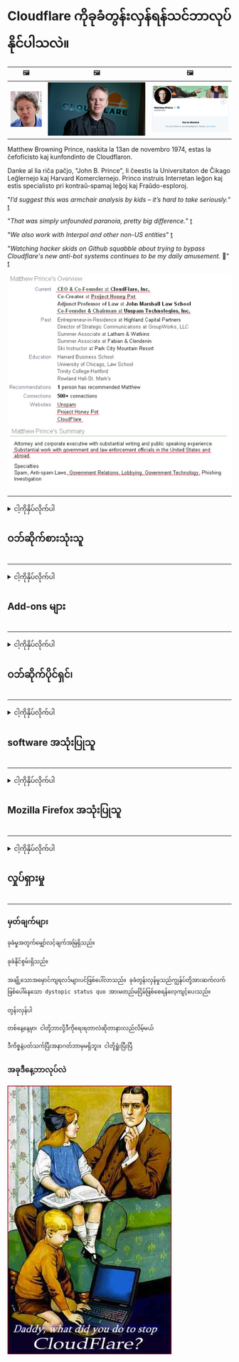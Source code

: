 # Cloudflare ကိုခုခံတွန်းလှန်ရန်သင်ဘာလုပ်နိုင်ပါသလဲ။

| 🖼 | 🖼 | 🖼 |
| --- | --- | --- |
| ![](../image/matthew_prince_teen.jpg) | ![](../image/matthew_prince.jpg) | ![](../image/blockedbymatthewprince.jpg) |


Matthew Browning Prince, naskita la 13an de novembro 1974, estas la ĉefoficisto kaj kunfondinto de Cloudflaron.

Danke al lia riĉa paĉjo, "John B. Prince", li ĉeestis la Universitaton de Ĉikago Leĝlernejo kaj Harvard Komerclernejo.
Princo instruis Interretan leĝon kaj estis specialisto pri kontraŭ-spamaj leĝoj kaj Fraŭdo-esploroj.


"*I’d suggest this was armchair analysis by kids – it’s hard to take seriously.*" [t](https://www.theguardian.com/technology/2015/nov/19/cloudflare-accused-by-anonymous-helping-isis)

"*That was simply unfounded paranoia, pretty big difference.*"  [t](https://twitter.com/xxdesmus/status/992757936123359233)

"*We also work with Interpol and other non-US entities*" [t](https://twitter.com/eastdakota/status/1203028504184360960)

"*Watching hacker skids on Github squabble about trying to bypass Cloudflare's new anti-bot systems continues to be my daily amusement.* 🍿" [t](https://twitter.com/eastdakota/status/1273277839102656515)


![](../image/whoismp.jpg)

---


<details>
<summary>ငါ့ကိုနှိပ်လိုက်ပါ

## ဝဘ်ဆိုက်စားသုံးသူ
</summary>


- သင်ကြိုက်နှစ်သက်သောဝက်ဘ်ဆိုက်သည် Cloudflare ကိုအသုံးပြုနေသည်ဆိုလျှင် Cloudflare ကိုမသုံးရန်ပြောပါ။
  - Facebook၊ Reddit, Twitter (သို့) Mastodon တို့လိုလူမှုမီဒီယာတွေမှာထူးခြားမှုမရှိပါဘူး။ [လုပ်ဆောင်ချက်များသည် hashtag များထက်ပိုမိုများသည်။](https://twitter.com/phyzonloop/status/1274132092490862594)
  - သင်အသုံး ၀ င်လိုလျှင်ဝက်ဘ်ဆိုက်ပိုင်ရှင်နှင့်ဆက်သွယ်ပါ။

[Cloudflare ကဆိုသည်](https://github.com/Eloston/ungoogled-chromium/issues/783):
```
သင်၏ပြexperienceနာနှင့်ကြုံတွေ့ရသောတိကျသော ၀ န်ဆောင်မှုများ (သို့) သင်၏အတွေ့အကြုံများကိုမျှဝေရန်အတွက်တိကျသော ၀ န်ဆောင်မှုများသို့မဟုတ် ၀ က်ဘ်ဆိုက်များအတွက်အုပ်ချုပ်ရေးမှူးများထံဆက်သွယ်ပါ။
```

[သင်မတောင်းခံပါက ၀ က်ဘ်ဆိုက်ပိုင်ရှင်သည်ဤပြthisနာကိုမည်သည့်အခါကမျှမသိပါ။](../PEOPLE.md)

![](../image/liberapay.jpg)

[အောင်မြင်သောဥပမာ](https://counterpartytalk.org/t/turn-off-cloudflare-on-counterparty-co-plz/164/5).<br>
မင်းမှာပြaနာရှိလား။ [ယခုအသံလွှင့်ပါ။](https://github.com/maraoz/maraoz.github.io/issues/1) အောက်ကဥပမာ။

```
သင်ကော်ပိုရိတ်ဆင်ဆာဖြတ်တောက်မှုနှင့်အစုလိုက်အပြုံလိုက်စောင့်ကြည့်ခြင်းကိုသာကူညီနေသည်
http://crimeflare.eu.org
```

```
သင်၏ဝဘ်ဆိုက်သည်ကိုယ်ရေးကိုယ်တာကိုချိုးဖောက်သောပုဂ္ဂလိကပိုင်ခြံရံထားသော CloudFlare တွင်ရှိသည်။
http://crimeflare.eu.org
```

- ၀ က်ဘ်ဆိုက်၏သီးသန့်တည်ရှိမှုမူဝါဒကိုဖတ်ရန်အချိန်ယူပါ။
  - အကယ်၍ ၀ က်ဘ်ဆိုက်သည် Cloudflare ၏နောက်တွင်ရှိလျှင်သို့မဟုတ် ၀ က်ဘ်ဆိုဒ်သည် Cloudflare နှင့်ချိတ်ဆက်ထားသောဝန်ဆောင်မှုများကိုအသုံးပြုနေသည်။

Cloudflare ဆိုသည်မှာမည်သည့်အရာဖြစ်ကြောင်းရှင်းပြပြီးသင်၏အချက်အလက်များကို Cloudflare နှင့်မျှဝေရန်ခွင့်ပြုချက်တောင်းရန်လိုအပ်သည်။ ထိုသို့ပြုလုပ်ရန်ပျက်ကွက်ပါကယုံကြည်မှုကိုချိုးဖောက်ရာရောက်သည့် ၀ က်ဘ်ဆိုက်အားရှောင်ရှားသင့်သည်။

[လက်ခံနိုင်သောသီးသန့်တည်ရှိမှုမူဝါဒဥပမာသည်ဤနေရာတွင်ဖြစ်သည်](https://archive.is/bDlTz) ("Subprocessors" > "Entity Name")

```
သင်၏ privacy မူဝါဒကိုကျွန်ုပ်ဖတ်ပြီး Cloudflare ဟူသောစကားလုံးကိုကျွန်ုပ်မတွေ့ပါ။
ကျွန်ုပ်သည်ကျွန်ုပ်၏အချက်အလက်များကို Cloudflare သို့ဆက်လက်ဆက်လက်ပေးပို့မည်ဆိုပါကသင့်အားအချက်အလက်များကိုမျှဝေရန်ကျွန်ုပ်ငြင်းဆိုပါသည်။
http://crimeflare.eu.org
```

ဤသည်မှာ Cloudflare ဟူသောစကားလုံးမရှိသောသီးသန့်တည်ရှိမှုမူဝါဒ၏ဥပမာတစ်ခုဖြစ်သည်။
[Liberland Jobs](https://archive.is/daKIr) [privacy policy](https://docsend.com/view/feiwyte):

![](../image/cfwontobey.jpg)

Cloudflare တွင်ကိုယ်ပိုင်သီးသန့်တည်ရှိမှုမူဝါဒရှိသည်။
[Cloudflare သည် doxxing များကိုနှစ်သက်သည်။](https://www.reddit.com/r/GamerGhazi/comments/2s64fe/be_wary_reporting_to_cloudflare/)

ဝက်ဘ်ဆိုက်ရဲ့ signup ပုံစံအတွက်နမူနာကောင်းတစ်ခု။
AFAIK, ၀ ဘ်ဆိုဒ်သုညပြုသည်။ သူတို့ကိုသင်ယုံမှာလား။

```
“ Sign up for XYZ” ကိုနှိပ်ခြင်းဖြင့်ကျွန်ုပ်တို့၏ ၀ န်ဆောင်မှုစည်းမျဉ်းများနှင့် privacy ဖော်ပြချက်ကိုသင်သဘောတူသည်။
သင်၏အချက်အလက်များကို Cloudflare နှင့်မျှဝေရန်လည်းသဘောတူပြီး Cloudflare ၏ privacy ဖော်ပြချက်ကိုလည်းသဘောတူသည်။
Cloudflare သည်သင်၏သတင်းအချက်အလက်များကိုယိုစိမ့်စေခြင်းသို့မဟုတ်ကျွန်ုပ်တို့၏ဆာဗာများသို့ဆက်သွယ်ခွင့်ပြုခြင်းမပြုလျှင်၎င်းသည်ကျွန်ုပ်တို့၏အမှားမဟုတ်ပါ။ [*]

[ ဆိုင်းအပ် ] [ ကျွန်တော်သဘောမတူပါ ]
```
[*] [PEOPLE.md](../PEOPLE.md)


- သူတို့ရဲ့ဝန်ဆောင်မှုကိုအသုံးမပြုဖို့ကြိုးစားပါ။ သင် Cloudflare အားဖြင့်ကြည့်ရှုနေကြောင်းသတိရပါ။
  - ["I'm in your TLS, sniffin' your passworz"](../image/iminurtls.jpg)

- အခြားဝဘ်ဆိုက်ကိုရှာပါ။ အင်တာနက်ပေါ်တွင်အခြားနည်းလမ်းများနှင့်အခွင့်အလမ်းများရှိသည်။

- သင်၏မိတ်ဆွေများကို Tor ကိုနေ့စဉ်အသုံးပြုရန်စည်းရုံးပါ။
  - အမည်ဝှက်ခြင်းသည်ပွင့်လင်းသောအင်တာနက်၏စံဖြစ်သင့်သည်။
  - [Tor စီမံကိန်းသည်ဤစီမံကိန်းကိုမနှစ်သက်ကြောင်းသတိပြုပါ။](../HISTORY.md)

</details>

------

<details>
<summary>ငါ့ကိုနှိပ်လိုက်ပါ

## Add-ons များ
</summary>

- သင်၏ browser သည် Firefox၊ Tor Browser သို့မဟုတ် Ungoogled Chromium ဖြစ်ပါကအောက်ဖော်ပြပါ add-ons များအနက်တစ်ခုကိုအသုံးပြုပါ။
  - အခြား add-on အသစ်တစ်ခုကိုသင်ထည့်လိုလျှင်၎င်းကို ဦး စွာမေးမြန်းပါ။


| နာမည် | Developer | ပံ့ပိုးမှု | ပိတ်ဆို့နိုင်သည် | ကြေငြာနိုင် | Chrome |
| -------- | -------- | -------- | -------- | -------- | -------- |
| [Bloku Cloudflaron MITM-Atakon](../subfiles/addon/bcma.md) | #Addon | [ ? ](http://crimeflare.eu.org/) | **ဟုတ်တယ်**     | **ဟုတ်တယ်**     |  **ဟုတ်တယ်** |
| [Ĉu ligoj estas vundeblaj al MITM-atako?](../subfiles/addon/ismm.md) | #Addon | [ ? ](http://crimeflare.eu.org/) | မဟုတ်ဘူး     | **ဟုတ်တယ်**     |  **ဟုတ်တယ်** |
| [Ĉu ĉi tiuj ligoj blokos Tor-uzanton?](../subfiles/addon/isat.md) | #Addon | [ ? ](http://crimeflare.eu.org/) | မဟုတ်ဘူး     | **ဟုတ်တယ်**     |  **ဟုတ်တယ်** |
| [Block Cloudflare MITM Attack](https://trac.torproject.org/projects/tor/attachment/ticket/24351/block_cloudflare_mitm_attack-1.0.14.1-an%2Bfx.xpi)<br>[**DELETED BY TOR PROJECT**](../HISTORY.md) | nullius | [ ? ](../tool/block_cloudflare_mitm_fx), [Link](http://crimeflare.eu.org/) | **ဟုတ်တယ်**     | **ဟုတ်တယ်**     |  မဟုတ်ဘူး |
| [TPRB](http://sw.nnpaefp7pkadbxxkhz2agtbv2a4g5sgo2fbmv3i7czaua354334uqqad.onion/) | Sw | [ ? ](http://sw.nnpaefp7pkadbxxkhz2agtbv2a4g5sgo2fbmv3i7czaua354334uqqad.onion/) | **ဟုတ်တယ်**     | **ဟုတ်တယ်**     |  မဟုတ်ဘူး |
| [Detect Cloudflare](https://addons.mozilla.org/en-US/firefox/addon/detect-cloudflare/) | Frank Otto | [ ? ](https://github.com/traktofon/cf-detect) | မဟုတ်ဘူး     | **ဟုတ်တယ်**     |  မဟုတ်ဘူး |
| [True Sight](https://addons.mozilla.org/en-US/firefox/addon/detect-cloudflare-plus/) | claustromaniac | [ ? ](https://github.com/claustromaniac/detect-cloudflare-plus) | မဟုတ်ဘူး     | **ဟုတ်တယ်**     |  မဟုတ်ဘူး |
| [Which Cloudflare datacenter am I visiting?](https://addons.mozilla.org/en-US/firefox/addon/cf-pop/) | 依云 | [ ? ](https://github.com/lilydjwg/cf-pop) | မဟုတ်ဘူး     | **ဟုတ်တယ်**     |  မဟုတ်ဘူး |


- "Decentraleyes" သည် "CDNJS (Cloudflare)" နှင့်ဆက်သွယ်မှုကိုရပ်တန့်နိုင်သည်။
  - ၎င်းသည်တောင်းဆိုမှုများစွာကိုကွန်ရက်များသို့မရောက်ရှိခြင်းကိုတားဆီးပေးပြီးဝက်ဘ်ဆိုက်များကိုချိုးဖောက်ခြင်းမှတားဆီးရန်ဒေသခံဖိုင်များကိုဆောင်ရွက်သည်။
  - တည်ဆောက်သူကပြန်လည်ဖြေကြားခဲ့သည်: "[very concerning indeed](https://github.com/Synzvato/decentraleyes/issues/236#issuecomment-352049501)", "[widespread usage severely centralizes the web](https://github.com/Synzvato/decentraleyes/issues/251#issuecomment-366752049)"

- [Cloudflare လက်မှတ်ကိုသင်၏ Certificate Authority (CA) မှလည်းဖယ်ရှားနိုင်သည်။](https://www.ssl.com/how-to/remove-root-certificate-firefox/)

</details>

------

<details>
<summary>ငါ့ကိုနှိပ်လိုက်ပါ

## ဝဘ်ဆိုက်ပိုင်ရှင်၊
</summary>


![](../image/word_cloudflarefree.jpg)

- Cloudflare ဖြေရှင်းချက် Period ကိုမသုံးပါနှင့်။
  - သင်, ထက်ပိုကောင်းတဲ့လုပ်နိုင်, ဟုတ်သလော [Cloudflare မှာယူမှုများ၊ အစီအစဉ်များ၊ ဒိုမိန်းများသို့မဟုတ်အကောင့်များကိုမည်သို့ဖယ်ရှားရမည်နည်း။](https://support.cloudflare.com/hc/en-us/articles/200167776-Removing-subscriptions-plans-domains-or-accounts)

| 🖼 | 🖼 |
| --- | --- |
| ![](../image/htmlalertcloudflare.jpg) | ![](../image/htmlalertcloudflare2.jpg) |

- ဖောက်သည်များထပ်လိုချင်ပါသလား။ ဘာလုပ်ရမှန်းမသိဘူး အရိပ်အမြွက်သည် "အထက်မျဉ်း" ဖြစ်သည်။
  - [မင်္ဂလာပါ၊ သင်သည်သင်၏ပုဂ္ဂိုလ်ရေးလုံခြုံမှုကိုအလေးအနက်ထားသည်ဟုသင်ရေးသားခဲ့သော်လည်းကျွန်ုပ်သည် "Error 403 Forbidden Anonymous Proxy Not Allowed" ရရှိခဲ့သည်။](https://it.slashdot.org/story/19/02/19/0033255/stop-saying-we-take-your-privacy-and-security-seriously) ဘာလို့ Tor or VPN ကိုဘာကြောင့်ပိတ်ဆို့တာလဲ အဘယ်ကြောင့်သင်ယာယီအီးမေးလ်များကိုပိတ်ဆို့ထားသနည်း

![](../image/anonexist.jpg)

- Cloudflare ကိုအသုံးပြုခြင်းသည်ပြတ်တောက်မှုအတွက်အခွင့်အလမ်းများကိုတိုးပွားစေသည်။ သင်၏ဆာဗာပိတ်ထားခြင်းသို့မဟုတ် Cloudflare ပိတ်ထားပါက website ည့်သည်များသည်သင်၏ဝက်ဘ်ဆိုက်ကိုဝင်ရောက်ကြည့်ရှုနိုင်မည်မဟုတ်ပါ
  - [Cloudflare ဟာဘယ်တော့မှမဆင်းဘူးလို့သင်ထင်ခဲ့တာလား](https://www.ibtimes.com/cloudflare-down-not-working-sites-producing-504-gateway-timeout-errors-2618008) [Another](https://twitter.com/Jedduff/status/1097875615997399040) [sample](https://twitter.com/search?f=tweets&vertical=default&q=Cloudflare%20is%20having%20problems). [Need more](../PEOPLE.md)?

![](../image/cloudflareinternalerror.jpg)

- Cloudflare ကို အသုံးပြု၍ သင်၏ "API ၀ န်ဆောင်မှု"၊ "ဆော့ဖ်ဝဲအပ်ဒိတ်ဆာဗာ" သို့မဟုတ် "RSS feed" ကိုအသုံးပြုခြင်းသည်သင်၏ဖောက်သည်ကိုထိခိုက်နစ်နာစေသည်။ ဖောက်သည်တစ်ယောက်ကမင်းကိုခေါ်ပြီး "မင်းရဲ့ API ကိုငါမသုံးနိုင်တော့ဘူး" လို့ပြောတယ်၊ ဘာဖြစ်နေလဲဆိုတာမင်းမသိဘူး။ Cloudflare သည်သင်၏ဖောက်သည်အားတိတ်တဆိတ်ပိတ်ဆို့နိုင်သည်။ ဒါကိုအဆင်ပြေတယ်လို့ထင်လား
  - RSS reader client နှင့် RSS reader online service များစွာရှိသည်။ လူတွေကိုစာရင်းသွင်းခွင့်မပြုရင်ဘာကြောင့် RSS Feed ကိုထုတ်ဝေနေတာလဲ။

![](../image/rssfeedovercf.jpg)

- HTTPS အသိအမှတ်ပြုလက်မှတ်လိုအပ်ပါသလား။ "Let's Encrypt" ကိုသုံးပါသို့မဟုတ် CA ကုမ္ပဏီမှဝယ်ပါ။

- DNS server လိုအပ်ပါသလား သင်၏ကိုယ်ပိုင်ဆာဗာကိုတပ်ဆင်။ မရပါ။ သူတို့ကော: [Hurricane Electric Free DNS](https://dns.he.net/), [Dyn.com](https://dyn.com/dns/), [1984 Hosting](https://www.1984hosting.com/), [Afraid.Org (အကယ်၍ သင် TOR ကိုအသုံးပြုပါကသင့်အကောင့်အားအုပ်ချုပ်သူမှဖျက်ပစ်ပါ)](https://freedns.afraid.org/)
  - [Alternativoj al DNS](../subfiles/alternative/domaindns.md)

- ဝန်ဆောင်မှုကိုရှာဖွေနေပါသလား။ အခမဲ့လား။ သူတို့ကော: [Onion Service](http://vww6ybal4bd7szmgncyruucpgfkqahzddi37ktceo3ah7ngmcopnpyyd.onion/en/security/network-security/tor/onionservices-best-practices), [Free Web Hosting Area](https://freewha.com/), [Autistici/Inventati Web Site Hosting](https://www.autinv5q6en4gpf4.onion/services/website), [Github Pages](https://pages.github.com/), [Surge](https://surge.sh/)
  - [Cloudflare မှအခြားရွေးချယ်စရာများ](../subfiles/alternative/cloudflare.md)

- သင် "cloudflare-ipfs.com" ကိုအသုံးပြုနေပါသလား။ [Cloudflare IPFS မကောင်းဘူးဆိုတာသိလား။](../PEOPLE.md)

- သင်၏ဆာဗာတွင် OWASP နှင့် Fail2Ban ကဲ့သို့သော Web Application Firewall ကိုသွင်းပြီး၎င်းကိုစနစ်တကျ configure လုပ်ပါ။
  - Tor ကိုပိတ်ဆို့ခြင်းသည်အဖြေမဟုတ်ပါ။ သေးငယ်တဲ့မကောင်းတဲ့သုံးစွဲသူများအတွက်လူတိုင်းကိုအပြစ်မတင်ပါနှင့်။

- "Cloudflare Warp" အသုံးပြုသူများကိုသင့်ဝက်ဘ်ဆိုက်ကိုဝင်ရောက်ကြည့်ရှုခြင်းမှပိတ်ဆို့ခြင်းသို့မဟုတ်ပိတ်ဆို့ခြင်း။ တတ်နိုင်လျှင်အကြောင်းပြချက်တစ်ခုပေးပါ။

> အိုင်ပီစာရင်း: "[Cloudflare ရဲ့လက်ရှိအိုင်ပီပ္ပံ](cloudflare_inc/)"

> A: သူတို့ကိုပိတ်ပင်ပါ

```
server {
...
deny 173.245.48.0/20;
deny 103.21.244.0/22;
deny 103.22.200.0/22;
deny 103.31.4.0/22;
deny 141.101.64.0/18;
deny 108.162.192.0/18;
deny 190.93.240.0/20;
deny 188.114.96.0/20;
deny 197.234.240.0/22;
deny 198.41.128.0/17;
deny 162.158.0.0/15;
deny 104.16.0.0/12;
deny 172.64.0.0/13;
deny 131.0.72.0/22;
deny 2400:cb00::/32;
deny 2606:4700::/32;
deny 2803:f800::/32;
deny 2405:b500::/32;
deny 2405:8100::/32;
deny 2a06:98c0::/29;
deny 2c0f:f248::/32;
...
}
```

> B: သတိပေးစာမျက်နှာသို့ redirect

```
http {
...
geo $iscf {
default 0;
173.245.48.0/20 1;
103.21.244.0/22 1;
103.22.200.0/22 1;
103.31.4.0/22 1;
141.101.64.0/18 1;
108.162.192.0/18 1;
190.93.240.0/20 1;
188.114.96.0/20 1;
197.234.240.0/22 1;
198.41.128.0/17 1;
162.158.0.0/15 1;
104.16.0.0/12 1;
172.64.0.0/13 1;
131.0.72.0/22 1;
2400:cb00::/32 1;
2606:4700::/32 1;
2803:f800::/32 1;
2405:b500::/32 1;
2405:8100::/32 1;
2a06:98c0::/29 1;
2c0f:f248::/32 1;
}
...
}

server {
...
if ($iscf) {rewrite ^ https://example.com/cfwsorry.php;}
...
}

<?php
header('HTTP/1.1 406 Not Acceptable');
echo <<<CLOUDFLARED
Thank you for visiting ourwebsite.com!<br />
We are sorry, but we can't serve you because your connection is being intercepted by Cloudflare.<br />
Please read http://crimeflare.eu.org for more information.<br />
CLOUDFLARED;
die();
```

- သင်လွတ်လပ်ခွင့်ကိုယုံကြည်ပြီးအမည်မသိအသုံးပြုသူများကိုကြိုဆိုပါက Tor Onion Service or I2P insite ကိုပြင်ဆင်ပါ။

- အခြား Clearnet / Tor dual ဝက်ဘ်ဆိုက်အော်ပရေတာများထံမှအကြံဥာဏ်တောင်းခံပြီးအမည်မသိသောမိတ်ဆွေများကိုဖွဲ့ပါ။

</details>

------

<details>
<summary>ငါ့ကိုနှိပ်လိုက်ပါ

## software အသုံးပြုသူ
</summary>


- Discord သည် CloudFlare ကိုအသုံးပြုသည်။ အခြားနည်းလမ်းများ? ကျွန်ုပ်တို့အကြံပြုပါသည် [**Briar** (Android)](https://f-droid.org/en/packages/org.briarproject.briar.android/), [Ricochet (PC)](https://ricochet.im/), [Tox + Tor (Android/PC)](https://tox.chat/download.html)
  - Briar တွင် Tor daemon ပါဝင်သောကြောင့် Orbot ကိုသင်တပ်ဆင်ရန်မလိုအပ်ပါ။
  - Qwtch developer များ၊ Open Privacy သည် stop_cloudflare ပရောဂျက်ကိုသူတို့၏ git ဝန်ဆောင်မှုမှအသိပေးခြင်းမရှိဘဲဖျက်ပစ်ခဲ့သည်။

- အကယ်၍ သင်သည် Debian GNU / Linux သို့မဟုတ်အခြားဆင်းသက်လာသူများကိုအသုံးပြုပါကစာရင်းသွင်းပါ: [bug #831835](https://bugs.debian.org/cgi-bin/bugreport.cgi?bug=831835). အကယ်၍ သင်တတ်နိုင်လျှင် patch ကိုအတည်ပြုရန်နှင့်၎င်းကိုလက်ခံသင့်မသင့်ကိုမှန်ကန်သောကောက်ချက်ချရန်ကူညီသူကိုကူညီပါ။

- အမြဲတမ်းဤဘရောင်ဇာကိုအကြံပြုပါသည်။

| နာမည် | Developer | ပံ့ပိုးမှု | မှတ်ချက် |
| -------- | -------- | -------- | -------- |
| [Ungoogled-Chromium](https://ungoogled-software.github.io/ungoogled-chromium-binaries/) | Eloston | [ ? ](https://github.com/Eloston/ungoogled-chromium) | PC (Win, Mac, Linux)  _!Tor_ |
| [Bromite](https://www.bromite.org/fdroid) | Bromite | [ ? ](https://github.com/bromite/bromite/issues) | Android  _!Tor_ |
| [Tor Browser](https://www.torproject.org/download/) | Tor Project | [ ? ](https://support.torproject.org/) | PC (Win, Mac, Linux)  _Tor_|
| [Tor Browser Android](https://www.torproject.org/download/) | Tor Project | [ ? ](https://support.torproject.org/) | Android  _Tor_|
| [Onion Browser](https://itunes.apple.com/us/app/onion-browser/id519296448?mt=8) | Mike Tigas | [ ? ](https://github.com/OnionBrowser/OnionBrowser/issues) | Apple iOS  _Tor_|
| [GNU/Icecat](https://www.gnu.org/software/gnuzilla/) | GNU | [ ? ](https://www.gnu.org/software/gnuzilla/) | PC (Linux) |
| [IceCatMobile](https://f-droid.org/en/packages/org.gnu.icecat/) | GNU | [ ? ](https://lists.gnu.org/mailman/listinfo/bug-gnuzilla) | Android |
| [Iridium Browser](https://iridiumbrowser.de/about/) | Iridium | [ ? ](https://github.com/iridium-browser/iridium-browser/) | PC (Win, Mac, Linux, OpenBSD) |


အခြားဆော့ (ဖ်) ဝဲ၏ privacy သည်မပြည့်စုံပါ။ ဆိုလိုသည်မှာ Tor browser သည် "ပြီးပြည့်စုံသည်" ဟုမဆိုလိုပါ။
အင်တာနက်နှင့်နည်းပညာတွင် ၁၀၀% လုံခြုံမှုမရှိ၊ ၁၀၀% ပုဂ္ဂလိကပိုင်မရှိပါ။

- Tor ကိုအသုံးမပြုလိုပါသလား? Tor daemon ဖြင့်မည်သည့် browser ကိုမဆိုအသုံးပြုနိုင်သည်။
  - [သတိပြုရမည်မှာ Tor စီမံကိန်းသည်ဤသို့မနှစ်သက်ပါ။](https://support.torproject.org/tbb/tbb-9/) အကယ်၍ သင်နိုင်လျှင် Tor Browser ကိုသုံးပါ။
- [Chromium ကို Tor နှင့်မည်သို့အသုံးပြုရမည်](../subfiles/chromium_tor.md)


အခြားဆော့ (ဖ်) ဝဲ၏ privacy အကြောင်းပြောဆိုကြပါစို့။

- [အကယ်၍ သင်အမှန်တကယ် Firefox ကိုအသုံးပြုရန်လိုအပ်ပါက "Firefox ESR" ကိုရွေးပါ။](https://www.mozilla.org/en-US/firefox/organizations/)
  - [Firefox - စပိုင်ဝဲစောင့်ကြည့်ရေးအဖွဲ့](https://spyware.neocities.org/articles/firefox.html)
  - [လွတ်လပ်စွာပြောဆိုခွင့်ကိုတားမြစ်သည်၊ လွတ်လပ်စွာပြောဆိုခွင့်ကိုတားမြစ်သည်](https://web.archive.org/web/20200423010026/https://reclaimthenet.org/firefox-rejects-free-speech-bans-free-speech-commenting-plugin-dissenter-from-its-extensions-gallery/)
  - ["100+ downvotes ။ ဆော့ဖ်ဝဲကုမ္ပဏီတစ်ခုကိုကပ်ရန်တောင်းဆိုခြင်းသည်ပုံရသည် ... ဆော့ဖ်ဝဲသည်ဤမျှလောက်များလွန်းနေသည်။"](https://old.reddit.com/r/firefox/comments/gutdiw/weve_got_work_to_do_the_mozilla_blog/fslbbb6/)
  - [ဘာလို့လဲဆိုတော့ Firefox ကကျွန်တော့် URL bar မှာကမကထပြုထားတဲ့ link တွေကိုဘာကြောင့်ပြတာလဲ။](https://www.reddit.com/r/firefox/comments/jybx2w/uh_why_is_firefox_showing_me_sponsored_links_in/)
  - [Mozilla - စာတန်လူ့ဇာတိ](https://digdeeper.neocities.org/ghost/mozilla.html)

- [သတိရပါ၊ Mozilla သည် Cloudflare ဝန်ဆောင်မှုကိုအသုံးပြုနေသည်။](https://www.robtex.com/dns-lookup/www.mozilla.org) [သူတို့ဟာထုတ်ကုန်မှာ Cloudflare ရဲ့ DNS ၀ န်ဆောင်မှုကိုသုံးနေတယ်။](https://www.theregister.co.uk/2018/03/21/mozilla_testing_dns_encryption/)

- [Mozilla ကဒီလက်မှတ်ကိုတရားဝင်ငြင်းပယ်လိုက်သည်](https://bugzilla.mozilla.org/show_bug.cgi?id=1426618)

- [Firefox Focus ဟာဟာသတစ်ခုပါ။](https://github.com/mozilla-mobile/focus-android/issues/1743) [သူတို့ကဆက်သွယ်ရေးစနစ်ကိုပိတ်လိုက်မယ်လို့ကတိပေးခဲ့တယ်။](https://github.com/mozilla-mobile/focus-android/issues/4210)

- [PaleMoon / Basilisk developer သည် Cloudflare ကိုနှစ်သက်သည်။](https://github.com/mozilla-mobile/focus-android/issues/1743#issuecomment-345993097)
  - [Pale Moon's Archive Server သည် Malware များကို ၁၈ လကြာအောင်ဖြန့်ဖြူးခဲ့သည်](https://www.reddit.com/r/privacytoolsIO/comments/cc808y/pale_moons_archive_server_hacked_and_spread/)
  - သူသည် Tor အသုံးပြုသူများကိုမုန်းသည် - "[၎င်းသည် Tor ကိုဆန့်ကျင်ဘက်ဖြစ်စေပါစေ။ ဆိုဒ်အများစုသည် Tor ကိုအလွဲသုံးစားပြုမှုမြင့်မားစွာထည့်သွင်းစဉ်းစားရန်ရန်ပြုသင့်သည်။](https://github.com/yacy/yacy_search_server/issues/314#issuecomment-565932097)"

- [Waterfox တွင်ပြင်းထန်သော "ဖုန်းများပြproblemနာ" ရှိသည်](https://spyware.neocities.org/articles/waterfox.html)

- [Google Chrome ဟာ Spyware တစ်ခုပါ။](https://www.gnu.org/proprietary/malware-google.en.html)
  - [ဂူဂဲလ်ကသင်၏လုပ်ဆောင်မှုကိုမှတ်တမ်းတင်သည်။](https://spyware.neocities.org/articles/chrome.html)

- [SRWare Iron သည်ဖုန်းများစွာကိုအိမ်ဆက်သွယ်မှုပြုလုပ်သည်။](https://spyware.neocities.org/articles/iron.html) ၎င်းသည် google ဒိုမိန်းများနှင့်လည်းချိတ်ဆက်နိုင်သည်။

- [Brave Browser သည်ဖေ့စ်ဘွတ်ခ် / တွစ်တာ tracker များစာရင်းဖြစ်သည်။](https://www.bleepingcomputer.com/news/security/facebook-twitter-trackers-whitelisted-by-brave-browser/)
  - [ဒီနေရာမှာပြissuesနာများပိုပါတယ်။](https://spyware.neocities.org/articles/brave.html)
  - [binance Affiliate ID ကို](https://twitter.com/cryptonator1337/status/1269594587716374528)

- [မိုက်ခရိုဆော့ဖ် Edge က Facebook ကိုသုံးစွဲသူတွေရဲ့နောက်ကွယ်မှာ Flash ကုဒ်တစ်ခုပေးထားတယ်။](https://www.zdnet.com/article/microsoft-edge-lets-facebook-run-flash-code-behind-users-backs/)

- [Vivaldi သည်သင်၏ privacy ကိုလေးစားခြင်းမရှိပါ။](https://spyware.neocities.org/articles/vivaldi.html)

- [Opera spyware အဆင့် - အလွန်အမင်းမြင့်မားသော](https://spyware.neocities.org/articles/opera.html)

- Apple iOS: [iOS ကိုလုံးဝအသုံးမပြုသင့်ဘူး၊](https://www.gnu.org/proprietary/malware-apple.html)

ထို့ကြောင့်ကျွန်ုပ်တို့သည်အထက်ပါဇယားကိုသာအကြံပြုပါသည်။ ဘာမှမရှိ

</details>

------

<details>
<summary>ငါ့ကိုနှိပ်လိုက်ပါ

## Mozilla Firefox အသုံးပြုသူ
</summary>


- Firefox Nightly သည် debug-level အချက်အလက်များကို Mozilla ဆာဗာများသို့ opt-out နည်းလမ်းမရှိဘဲပေးပို့လိမ့်မည်။
  - [Mozilla ဆာဗာများသည် Cloudflare ကိုအသုံးပြုနေသည်](https://www.digwebinterface.com/?hostnames=www.mozilla.org%0D%0Amozilla.cloudflare-dns.com&type=&ns=resolver&useresolver=8.8.4.4&nameservers=)

- Mozilla ဆာဗာများနှင့်ဆက်သွယ်ရန် Firefox အားတားမြစ်နိုင်သည်။
  - [Mozilla ၏မူဝါဒပုံစံများ](https://github.com/mozilla/policy-templates/blob/master/README.md)
  - စိတ်ထဲထားပါ၊ ဒီလှည့်ကွက်သည်နောက်ဆက်တွဲဗားရှင်းတွင်အလုပ်လုပ်ခြင်းကိုရပ်တန့်သွားနိုင်သည်။
  - သူတို့ကိုလုံးဝပိတ်ဆို့ရန် firewall နှင့် DNS filter ကိုသုံးပါ။

"`/distribution/policies.json`"

>     "WebsiteFilter": {
> 		"Block": [
> 		"*://*.mozilla.com/*",
> 		"*://*.mozilla.net/*",
> 		"*://*.mozilla.org/*",
> 		"*://webcompat.com/*",
> 		"*://*.firefox.com/*",
> 		"*://*.thunderbird.net/*",
> 		"*://*.cloudflare.com/*"
> 		]
>     },


- ~~mozilla ၏ tracker တွင်အမှားတစ်ခုကိုသတင်းပို့ပါ၊ Cloudflare ကိုမသုံးပါနှင့်ဟုပြောပါ။~~ bugzilla နှင့်ပတ်သက်သော bug report ရှိခဲ့သည်။ လူအတော်များများဟာသူတို့ရဲ့စိုးရိမ်ပူပန်မှုကိုဖော်ပြခဲ့ကြပေမယ့်ဒီအမှားဟာ 2018 ခုနှစ်မှာ admin ရဲ့လျှို့ဝှက်ချက်ကိုဖုံးကွယ်ထားခဲ့သည်။

- DoH ကို Firefox တွင်ပိတ်နိုင်သည်။
  - [Firefox ၏ပုံမှန် DNS ပံ့ပိုးသူကိုပြောင်းလဲပါ](../subfiles/change-firefox-dns.md)

![](../image/firefoxdns.jpg)

- [သင်သည် ISP မဟုတ်သော DNS ကိုအသုံးပြုလိုပါက OpenNIC Tier2 DNS ဝန်ဆောင်မှုသို့မဟုတ် Cloudflare မဟုတ်သော DNS ၀ န်ဆောင်မှုတစ်ခုခုကိုအသုံးပြုရန်စဉ်းစားပါ။](https://wiki.opennic.org/start)
![](../image/opennic.jpg)
  - DNS ဖြင့် Cloudflare ကိုပိတ်ပါ။ [Crimeflare DNS](../subfiles/service/publicdns.md)

- သင် Tor ကို DNS resolver အဖြစ်အသုံးပြုနိုင်သည်။ [သင် Tor ကျွမ်းကျင်သူမဟုတ်ပါကဤနေရာတွင်မေးခွန်းမေးပါ။](https://tor.stackexchange.com/)

> **ဘယ်လိုလဲ?**
> 1. Tor ကို download လုပ်ပြီးသင်၏ကွန်ပျူတာပေါ်တွင် install လုပ်ပါ။
> 2. ဤလိုင်းကို "torrc" ဖိုင်ထဲသို့ထည့်ပါ။
> DNSPort 127.0.0.1:53
> 3. Tor ကိုပြန်လည်စတင်ပါ။
> 4. သင့်ကွန်ပျူတာ၏ DNS server ကို "127.0.0.1" သို့သတ်မှတ်ပါ။

</details>

------

<details>
<summary>ငါ့ကိုနှိပ်လိုက်ပါ

## လှုပ်ရှားမှု
</summary>


- သင့်ပတ်ဝန်းကျင်ရှိအခြားသူများအား Cloudflare ၏အန္တရာယ်များအကြောင်းပြောပြပါ။

- [ဒီ repository ကိုတိုးတက်အောင်ကူညီပါ။](http://crimeflare.eu.org)
  - စာရင်းများ၊ ၎င်းကိုဆန့်ကျင်သောအငြင်းပွားမှုများနှင့်အသေးစိတ်အချက်အလက်နှစ်ခုလုံး။

- [Cloudflare (နှင့်အလားတူကုမ္ပဏီများနှင့်) အရာရာမှားယွင်းသည့်နေရာကိုမှတ်တမ်းတင်ပြီးလူသိရှင်ကြားထုတ်ပြန်ပါ၊ သင်ပြုလုပ်သည့်အခါဤသိုလှောင်ရုံကိုဖော်ပြရန်သေချာစေပါ](http://crimeflare.eu.org) :)

- ပုံမှန်အားဖြင့် Tor ကိုလူအများ အသုံးပြု၍ ပိုများလာစေရန်ကမ္ဘာ၏မတူညီသောရှုထောင့်များမှ web ကိုတွေ့ကြုံခံစားနိုင်မည်။

- Social Flowers နှင့် Meatspace ရှိ Start အုပ်စုများ၊ ကမ္ဘာကြီးကို Cloudflare မှလွတ်မြောက်စေရန်ရည်ရွယ်သည်။

- သင့်လျော်သည့်နေရာတွင်ဤ repository ရှိဤအုပ်စုများနှင့်ချိတ်ဆက်ပါ။ ၎င်းသည်အုပ်စုများအနေဖြင့်အတူတကွလုပ်ဆောင်ရန်ညှိနှိုင်းရန်နေရာဖြစ်နိုင်သည်။

- [Cloudflare အတွက်အဓိပ္ပာယ်ပြည့်ဝသောကော်ပိုရေးရှင်းမဟုတ်သောအခြားရွေးချယ်စရာတစ်ခုပေးနိုင်သည့် coop တစ်ခုကိုစတင်ပါ။](../subfiles/alternative/cloudflare.md)

- အနည်းဆုံး Cloudflare ကိုကာကွယ်ရန်အလွှာခုခံကာကွယ်မှုများကိုကူညီရန်မည်သည့်အခြားနည်းလမ်းကိုမဆိုကျွန်ုပ်တို့အားအသိပေးပါ။

- သင် Cloudflare ဝယ်ယူသူဖြစ်ပါကသင်၏ privacy settings ကိုသတ်မှတ်ပြီး၎င်းတို့ကိုချိုးဖောက်ရန်စောင့်ပါ။
  - [ထို့နောက်သူတို့ကို Spam / privacy ချိုးဖောက်မှုစွဲချက်များအောက်သို့ယူဆောင်လာပါ။](https://twitter.com/thexpaw/status/1108424723233419264)

- သင်အမေရိကန်ပြည်ထောင်စု၌ရောက်ရှိနေပြီးဝက်ဘ်ဆိုက်သည်ဘဏ်တစ်ခုသို့မဟုတ်စာရင်းကိုင်တစ်ယောက်ဖြစ်ပါက Gramm-Leach-Bliley အက်ဥပဒေ၊ သို့မဟုတ်အမေရိကန်လူမျိုးများမသန်စွမ်းသူများအက်ဥပဒေအောက်တွင်ဥပဒေအရဖိအားပေးမှုကိုယူဆောင်လာပြီးမည်မျှအထိရောက်ရှိသွားသည်ကိုကျွန်ုပ်တို့အားပြန်ပြောပြပါ။ ။

- အကယ်၍ ဝက်ဘ်ဆိုက်သည်အစိုးရ ၀ ဘ်ဆိုဒ်ဖြစ်ပါကအမေရိကန်ဖွဲ့စည်းပုံအခြေခံဥပဒေ၏ပထမပြင်ဆင်ချက်ကိုဥပဒေအရဖိအားပေးရန်ကြိုးစားပါ။

- သင်သည်အီးယူနိုင်ငံသားဖြစ်ပါကအထွေထွေအချက်အလက်ကာကွယ်ရေးစည်းမျဉ်းစည်းကမ်းများအရသင်၏ပုဂ္ဂိုလ်ရေးဆိုင်ရာအချက်အလက်များကိုပေးပို့ရန်ဝက်ဘ်ဆိုက်ကိုဆက်သွယ်ပါ။ အကယ်၍ သူတို့သည်သင့်သတင်းအချက်အလက်များကိုပေးရန်ငြင်းဆန်ပါက၎င်းသည်ဥပဒေကိုချိုးဖောက်ခြင်းဖြစ်သည်။

- ၀ က်ဘ်ဆိုက်တွင် ၀ န်ဆောင်မှုပေးမည်ဟုဆိုသောကုမ္ပဏီများအတွက်၎င်းတို့ကိုစားသုံးသူကာကွယ်ရေးအဖွဲ့အစည်းများနှင့် BBB တို့အား“ မှားယွင်းသောကြော်ငြာ” အဖြစ်ဖော်ပြရန်ကြိုးစားပါ။ Cloudflare ဝက်ဘ်ဆိုက်များကို Cloudflare ဆာဗာများမှတာဝန်ယူသည်။

- [USU တွင် ITfl မှအဆိုပြုချက်အရ Cloudflare သည်တရား ၀ င်လက်ဝါးကြီးအုပ်မှုဥပဒေကိုချိုးဖောက်ရန်လုံလောက်သောကြီးထွားမှုစတင်နေပြီဖြစ်သည်။](https://www.itu.int/en/ITU-T/Workshops-and-Seminars/20181218/Documents/Geoff_Huston_Presentation.pdf)

- GNU GPL ဗားရှင်း ၄ တွင်ထိုကဲ့သို့သော ၀ န်ဆောင်မှုနောက်ကွယ်ရှိအရင်းအမြစ်ကုဒ်များသိုလှောင်ခြင်းကိုတားမြစ်ရန်ပါ ၀ င်နိုင်သည်၊ GPLv4 နှင့်နောက်ပိုင်းပရိုဂရမ်များအားလုံးအတွက်အနည်းဆုံး source code ကို Tor အသုံးပြုသူများအားခွဲခြားဆက်ဆံခြင်းမရှိသောကြားခံမှတစ်ဆင့်ရယူနိုင်သည်ဟုယူဆနိုင်သည်။

- [Se vi uzas Mastodon bonvolu sekvi la konton Mitigator](../subfiles/service/altlink.md).

</details>

------

### မှတ်ချက်များ

```
ခုခံမှုအတွက်မျှော်လင့်ချက်အမြဲရှိသည်။

ခုခံနိုင်စွမ်းရှိသည်။

အချို့သောအမှောင်ကျရလဒ်များပင်ဖြစ်ပေါ်လာသည်။ ခုခံတွန်းလှန်မှုသည်ကျွန်ုပ်တို့အားဆက်လက်ဖြစ်ပေါ်နေသော dystopic status quo အားမတည်မငြိမ်ဖြစ်စေရန်လေ့ကျင့်ပေးသည်။

တွန်းလှန်ပါ
```

```
တစ်နေ့နေ့မှာ၊ ငါတို့ဘာလို့ဒီကိုရေးရတာလဲဆိုတာနားလည်လိမ့်မယ်
```

```
ဒီကိစ္စနဲ့ပတ်သက်ပြီးအနာဂတ်ဘာမှမရှိဘူး။ ငါတို့ရှုံးပြီးပြီ
```

### အခုဒီနေ့ဘာလုပ်လဲ


![](../image/stopcf.jpg)
